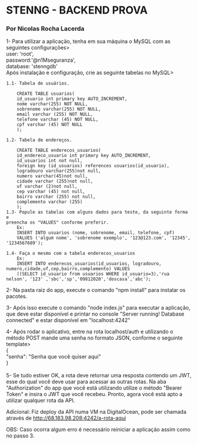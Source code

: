 <h1>STENNG - BACKEND PROVA</h1>
<h3>Por Nicolas Rocha Lacerda</h3>

1- Para utilizar a aplicação, tenha em sua máquina o MySQL com as seguintes configurações><br>
user: 'root',<br>
password:'@n1Mseguranza',<br>
database: 'stenngdb'<br>
Após instalação e configuração, crie as seguinte tabelas no MySQL><br>

    1.1- Tabela de usuários.

        CREATE TABLE usuarios(
        id_usuario int primary key AUTO_INCREMENT,
        nome varchar(255) NOT NULL,
        sobrenome varchar(255) NOT NULL,
        email varchar (255) NOT NULL,
        telefone varchar (45) NOT NULL,
        cpf varchar (45) NOT NULL
        );

    1.2- Tabela de endereços.

        CREATE TABLE enderecos_usuarios( 
        id_endereco_usuario int primary key AUTO_INCREMENT,
        id_usuarios int not null,
        foreign key (id_usuarios) references usuarios(id_usuario),
        logradouro varchar(255)not null,
        numero varchar(45)not null,
        cidade varchar (255)not null,
        uf varchar (2)not null,
        cep varchar (45) not null,
        bairro varchar (255) not null,
        complemento varchar (255) 
        );
    1.3- Popule as tabelas com alguns dados para teste, da seguinte forma e 
    preencha os "VALUES" conforme preferir.
        Ex:
        INSERT INTO usuarios (nome, sobrenome, email, telefone, cpf)
        VALUES ('algum nome', 'sobrenome exemplo', '123@123.com', '12345', '1234567689');

    1.4- Faça o mesmo com a tabela enderecos_usuarios
        Ex:
        INSERT INTO enderecos_usuarios(id_usuarios, logradouro, numero,cidade,uf,cep,bairro,complemento) VALUES
        ((SELECT id_usuario from usuarios WHERE id_usuario=3),'rua nelson', '123' ,'sbc','sp','09812020','doscasa','abc');

2- Na pasta raiz do app, execute o comando "npm install" para instalar os pacotes.

3- Após isso execute o comando "node index.js" para executar a aplicação, que deve estar disponível e printar no console "Server running! Database connected" e estar disponível em "localhost:4242"

4- Após rodar o aplicativo, entre na rota localhost/auth e utilizando o método POST mande uma senha no formato JSON, conforme o seguinte template> <br>
        {    <br>
        "senha": "Senha que você quiser aqui"<br>
        }<br><br>
5- Se tudo estiver OK, a rota deve retornar uma resposta contendo um JWT, esse do qual você deve usar para acessar as outras rotas. Na aba "Authorization" do app que você está utilizando utilize o método "Bearer Token" e insira o JWT que você recebeu. Pronto, agora você está apto a utilizar qualquer rota da API.

Adicional: Fiz deploy da API numa VM na DigitalOcean, pode ser chamada através de http://68.183.98.208:4242/a-rota-aqui

OBS: Caso ocorra algum erro é necessário reiniciar a aplicação assim como no passo 3.
